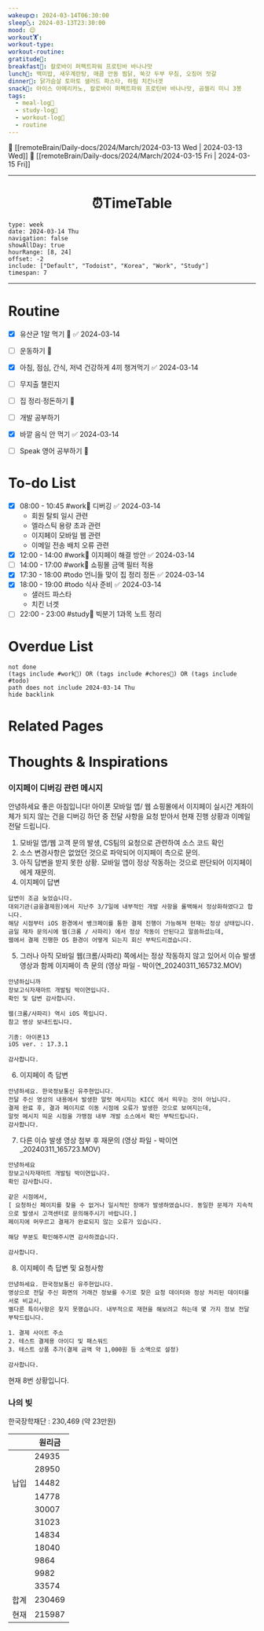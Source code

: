 ```yaml
---
wakeup🌞: 2024-03-14T06:30:00
sleep🌜: 2024-03-13T23:30:00
mood: 😌
workout🏋️: 
workout-type: 
workout-routine: 
gratitude🙏: 
breakfast🍳: 칼로바이 퍼펙트파워 프로틴바 바나나맛
lunch🍚: 백미밥, 새우계란탕, 매콤 안동 찜닭, 쑥갓 두부 무침, 오징어 젓갈
dinner🥗: 닭가슴살 토마토 샐러드 파스타, 하림 치킨너겟
snack🍬: 아이스 아메리카노, 칼로바이 퍼펙트파워 프로틴바 바나나맛, 곰젤리 미니 3봉
tags:
  - meal-log📝
  - study-log📓
  - workout-log💪
  - routine
---
```


🔺 [[remoteBrain/Daily-docs/2024/March/2024-03-13 Wed | 2024-03-13 Wed]]
🔻 [[remoteBrain/Daily-docs/2024/March/2024-03-15 Fri | 2024-03-15 Fri]]
___
<h1> <center>⏰TimeTable </center> </h1>

```gEvent
type: week
date: 2024-03-14 Thu
navigation: false
showAllDay: true
hourRange: [8, 24]
offset: -2
include: ["Default", "Todoist", "Korea", "Work", "Study"]
timespan: 7
```

--- 


# Routine 

- [x] 유산균 1알 먹기 🔼 ✅ 2024-03-14
- [ ] 운동하기 🔼
- [x] 아침, 점심, 간식, 저녁 건강하게 4끼 챙겨먹기 ✅ 2024-03-14
- [ ] 무지출 챌린지 
- [ ] 집 정리·정돈하기 🔼
- [ ] 개발 공부하기
- [x] 바깥 음식 안 먹기 ✅ 2024-03-14
- [ ] Speak 영어 공부하기 🔼 


# To-do List

- [x] 08:00 - 10:45 #work💼 디버깅 ✅ 2024-03-14
	- 회원 탈퇴 일시 관련
	- 엘라스틱 용량 초과 관련
	- 이지페이 모바일 웹 관련
	- 이메일 전송 배치 오류 관련
- [x] 12:00 - 14:00 #work💼 이지페이 해결 방안 ✅ 2024-03-14
- [ ] 14:00 - 17:00 #work💼 쇼핑몰 금액 필터 적용
- [x] 17:30 - 18:00 #todo 언니들 맞이 집 정리 정돈 ✅ 2024-03-14
- [x] 18:00 - 19:00 #todo 식사 준비 ✅ 2024-03-14
	- 샐러드 파스타
	- 치킨 너겟
- [ ] 22:00 - 23:00 #study📓 빅분기 1과목 노트 정리

# Overdue List
```tasks
not done
(tags include #work💼) OR (tags include #chores🧺) OR (tags include #todo)
path does not include 2024-03-14 Thu
hide backlink
```

# Related Pages



# Thoughts & Inspirations



### **이지페이 디버깅 관련 메시지**

안녕하세요 좋은 아침입니다! 
아이폰 모바일 앱/ 웹 쇼핑몰에서 이지페이 실시간 계좌이체가 되지 않는 건을 디버깅 하던 중 전달 사항을 요청 받아서 현재 진행 상황과 이메일 전달 드립니다. 

1. 모바일 앱/웹 고객 문의 발생, CS팀의 요청으로 관련하여 소스 코드 확인 
2. 소스 변경사항은 없었던 것으로 파악되어 이지페이 측으로 문의. 
3. 아직 답변을 받지 못한 상황. 모바일 앱이 정상 작동하는 것으로 판단되어 이지페이에게 재문의. 
4. 이지페이 답변
```
답변이 조금 늦었습니다.
대외기관(금융결제원)에서 지난주 3/7일에 내부적인 개발 사항을 롤백해서 정상화하였다고 합니다.
해당 시점부터 iOS 환경에서 뱅크페이를 통한 결제 진행이 가능해져 현재는 정상 상태입니다.
금일 재차 문의시에 웹(크롬 / 사파리) 에서 정상 작동이 안된다고 말씀하셨는데, 
웹에서 결제 진행한 OS 환경이 어떻게 되는지 회신 부탁드리겠습니다.
```

5. 그러나 아직 모바일 웹(크롬/사파리) 쪽에서는 정상 작동하지 않고 있어서 이슈 발생 영상과 함께 이지페이 측 문의 (영상 파일 - 박이연_20240311_165732.MOV)
```
안녕하십니까 
장보고식자재마트 개발팀 박이연입니다.
확인 및 답변 감사합니다. 

웹(크롬/사파리) 역시 iOS 쪽입니다.
참고 영상 보내드립니다. 

기종: 아이폰13
iOS ver. : 17.3.1

감사합니다.
```

6. 이지페이 측 답변
```
안녕하세요. 한국정보통신 유주현입니다.
전달 주신 영상의 내용에서 발생한 알럿 메시지는 KICC 에서 띄우는 것이 아닙니다.
결제 완료 후, 결과 페이지로 이동 시점에 오류가 발생한 것으로 보여지는데,
알럿 메시지 띄운 시점을 가맹점 내부 개발 소스에서 확인 부탁드립니다.
감사합니다.
```

7. 다른 이슈 발생 영상 첨부 후 재문의 (영상 파일 - 박이연_20240311_165723.MOV)
```
안녕하세요 
장보고식자재마트 개발팀 박이연입니다.
확인 감사합니다.

같은 시점에서, 
[ 요청하신 페이지를 찾을 수 없거나 일시적인 장애가 발생하였습니다. 동일한 문제가 지속적으로 발생시 고객센터로 문의해주시기 바랍니다.] 
페이지에 머무르고 결제가 완료되지 않는 오류가 있습니다.

해당 부분도 확인해주시면 감사하겠습니다. 

감사합니다.
```

8. 이지페이 측 답변 및 요청사항 
```
안녕하세요. 한국정보통신 유주현입니다.
영상으로 전달 주신 화면의 거래건 정보를 수기로 찾은 요청 데이터와 정상 처리된 데이터를 서로 비교시, 
별다른 특이사항은 찾지 못했습니다. 내부적으로 재현을 해보려고 하는데 몇 가지 정보 전달 부탁드립니다.

1. 결제 사이트 주소
2. 테스트 결제용 아이디 및 패스워드
3. 테스트 상품 추가(결제 금액 약 1,000원 등 소액으로 설정)

감사합니다.
```


현재 8번 상황입니다. 



### **나의 빚** 

한국장학재단 : 230,469 (약 23만원)

|     | 원리금    |
| --- | ------ |
|     | 24935  |
|     | 28950  |
| 납입  | 14482  |
|     | 14778  |
|     | 30007  |
|     | 31023  |
|     | 14834  |
|     | 18040  |
|     | 9864   |
|     | 9982   |
|     | 33574  |
| 합계  | 230469 |
| 현재  | 215987 |